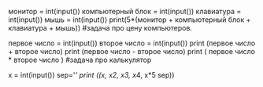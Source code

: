 монитор = int(input())
компьютерный блок = int(input())
клавиатура = int(input())
мышь = int(input())
print(5*(монитор + компьютерный блок + клавиатура + мышь))
#задача про цену компьютеров.


первое число = int(input())
второе число = int(input())
print (первое число + второе число)
print (первое число - второе число)
print ( первое число * второе число )
#задача про калькулятор 


x = int(input())
sep='***'
print ((x, x*2, x*3, x*4, x*5 sep))
